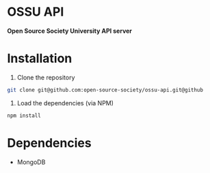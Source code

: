 # OSSU API

**Open Source Society University API server**

# Installation

1. Clone the repository

  ```bash
  git clone git@github.com:open-source-society/ossu-api.git@github
  ```

1. Load the dependencies (via NPM)
  ```bash
  npm install
  ```

# Dependencies

- MongoDB
